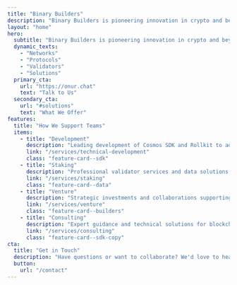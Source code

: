 ```yaml
---
title: "Binary Builders"
description: "Binary Builders is pioneering innovation in crypto and beyond. Join us in shaping the future with expertise, passion, and collaboration."
layout: "home"
hero:
  subtitle: "Binary Builders is pioneering innovation in crypto and beyond. Join us in shaping the future with expertise, passion, and collaboration."
  dynamic_texts: 
    - "Networks"
    - "Protocols"
    - "Validators"
    - "Solutions"
  primary_cta:
    url: "https://onur.chat"
    text: "Talk to Us"
  secondary_cta:
    url: "#solutions"
    text: "What We Offer"
features:
  title: "How We Support Teams"
  items:
    - title: "Development"
      description: "Leading development of Cosmos SDK and Rollkit to advance the future of decentralized applications."
      link: "/services/technical-development"
      class: "feature-card--sdk"
    - title: "Staking"
      description: "Professional validator services and data solutions through Numia, empowering blockchain applications."
      link: "/services/staking"
      class: "feature-card--data"
    - title: "Venture"
      description: "Strategic investments and collaborations supporting the best teams in the space."
      link: "/services/venture"
      class: "feature-card--builders"
    - title: "Consulting"
      description: "Expert guidance and technical solutions for blockchain projects and Web3 initiatives."
      link: "/services/consulting"
      class: "feature-card--sdk-copy"
cta:
  title: "Get in Touch"
  description: "Have questions or want to collaborate? We'd love to hear from you."
  button:
    url: "/contact"
---
```

